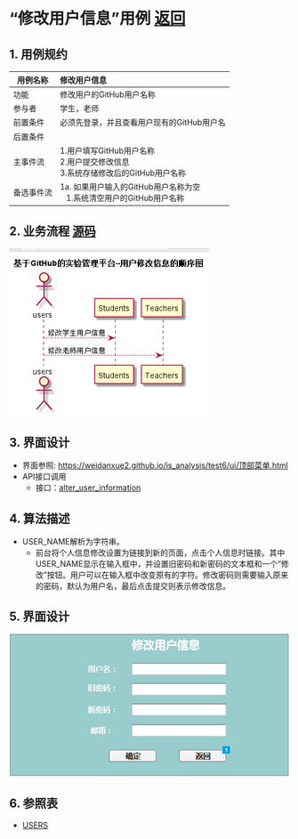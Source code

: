 
﻿<!-- markdownlint-disable MD033-->
<!-- 禁止MD033类型的警告 https://www.npmjs.com/package/markdownlint -->

# “修改用户信息”用例 [返回](../README.md)
## 1. 用例规约

|用例名称|修改用户信息|
|-------|:-------------|
|功能|修改用户的GitHub用户名称|
|参与者|学生，老师|
|前置条件|必须先登录，并且查看用户现有的GitHub用户名|
|后置条件| |
|主事件流| 1.用户填写GitHub用户名称 <br/> 2.用户提交修改信息 <br/>3.系统存储修改后的GitHub用户名称|
|备选事件流|1a. 如果用户输入的GitHub用户名称为空 <br/>&nbsp;&nbsp; 1.系统清空用户的GitHub用户名称|

## 2. 业务流程 [源码](../src/alter_user_information.puml)
![](../images/alter_user_information.png) 

## 3. 界面设计
- 界面参照: https://weidanxue2.github.io/is_analysis/test6/ui/顶部菜单.html
- API接口调用
    - 接口：[alter_user_information](../interface/alter_user_information.md)
   
## 4. 算法描述
- USER_NAME解析为字符串。
  - 前台将个人信息修改设置为链接到新的页面，点击个人信息时链接。其中USER_NAME显示在输入框中，并设置旧密码和新密码的文本框和一个“修改”按钮。用户可以在输入框中改变原有的字符。修改密码则需要输入原来的密码，默认为用户名，最后点击提交则表示修改信息。

## 5. 界面设计
![](../images/alter_user_inf.png)
    
## 6. 参照表
- [USERS](../数据库设计.md/#USERS)
